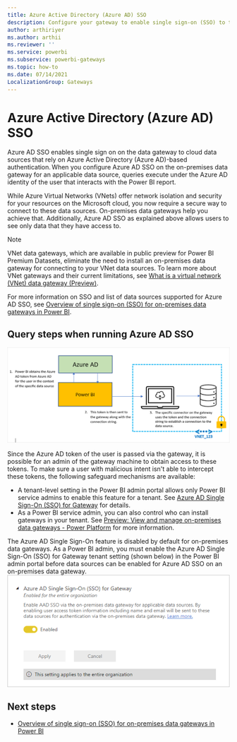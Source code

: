 ```yaml
---
title: Azure Active Directory (Azure AD) SSO
description: Configure your gateway to enable single sign-on (SSO) to the data gateway to cloud data sources that rely on Azure Active Directory (Azure AD)-based authentication.
author: arthiriyer
ms.author: arthii
ms.reviewer: ''
ms.service: powerbi
ms.subservice: powerbi-gateways
ms.topic: how-to
ms.date: 07/14/2021
LocalizationGroup: Gateways
---
```


# Azure Active Directory (Azure AD) SSO

Azure AD SSO enables single sign on on the data gateway to cloud data sources that rely on Azure Active Directory (Azure AD)-based authentication. When you configure Azure AD SSO on the on-premises data gateway for an applicable data source, queries execute under the Azure AD identity of the user that interacts with the Power BI report.

While Azure Virtual Networks (VNets) offer network isolation and security for your resources on the Microsoft cloud, you now require a secure way to connect to these data sources. On-premises data gateways help you achieve that. Additionally, Azure AD SSO as explained above allows users to see only data that they have access to.

>[!NOTE]
> VNet data gateways, which are available in public preview for Power BI Premium Datasets, eliminate the need to install an on-premises data gateway for connecting to your VNet data sources. To learn more about VNet gateways and their current limitations, see [What is a virtual network (VNet) data gateway (Preview)](/data-integration/vnet/overview).

For more information on SSO and list of data sources supported for Azure AD SSO, see [Overview of single sign-on (SSO) for on-premises data gateways in Power BI](service-gateway-sso-overview.md). 

## Query steps when running Azure AD SSO

![Screenshot of Azure AD SSO query steps.](media/service-gateway-azure-active-directory-sso/aad-sso-query-steps.png)

Since the Azure AD token of the user is passed via the gateway, it is possible for an admin of the gateway machine to obtain access to these tokens. To make sure a user with malicious intent isn't able to intercept these tokens, the following safeguard mechanisms are available:

* A tenant-level setting in the Power BI admin portal allows only Power BI service admins to enable this feature for a tenant. See [Azure AD Single Sign-On (SSO) for Gateway](../admin/service-admin-portal.md#azure-ad-single-sign-on-sso-for-gateway) for details.
* As a Power BI service admin, you can also control who can install gateways in your tenant. See [Preview: View and manage on-premises data gateways - Power Platform](/power-platform/admin/onpremises-data-gateway-management#manage-gateway-installers) for more information.

The Azure AD Single Sign-On feature is disabled by default for on-premises data gateways. As a Power BI admin, you must enable the Azure AD Single Sign-On (SSO) for Gateway tenant setting (shown below) in the Power BI admin portal before data sources can be enabled for Azure AD SSO on an on-premises data gateway.
![enable azure ad sso for gateway in Power BI admin portal](media/service-gateway-azure-active-directory-sso/powerbi-admin-portal-azure-ad-sso-for-gateway-setting.png)

## Next steps

* [Overview of single sign-on (SSO) for on-premises data gateways in Power BI](service-gateway-sso-overview.md)
